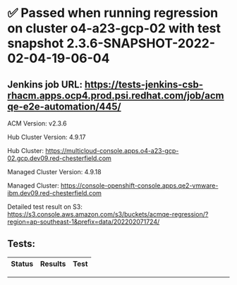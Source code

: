 # :white_check_mark: Passed when running regression on cluster o4-a23-gcp-02 with test snapshot 2.3.6-SNAPSHOT-2022-02-04-19-06-04 

## Jenkins job URL: https://tests-jenkins-csb-rhacm.apps.ocp4.prod.psi.redhat.com/job/acmqe-e2e-automation/445/


ACM Version: v2.3.6

Hub Cluster Version: 4.9.17

Hub Cluster: https://multicloud-console.apps.o4-a23-gcp-02.gcp.dev09.red-chesterfield.com

Managed Cluster Version: 4.9.18

Managed Cluster: https://console-openshift-console.apps.qe2-vmware-ibm.dev09.red-chesterfield.com

Detailed test result on S3: https://s3.console.aws.amazon.com/s3/buckets/acmqe-regression/?region=ap-southeast-1&prefix=data/202202071724/

## Tests:

|Status|Results|Test|
|---|---|---|


---

